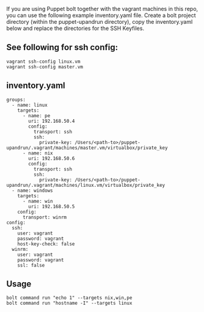 If you are using Puppet bolt together with the vagrant machines in this repo, you can use the following example inventory.yaml file. Create a bolt project directory (within the puppet-upandrun directory), copy the inventory.yaml below and replace the directories for the SSH Keyfiles.

## See following for ssh config: ##
```
vagrant ssh-config linux.vm
vagrant ssh-config master.vm
```

## inventory.yaml ##
```
groups:
  - name: linux
    targets:
      - name: pe
        uri: 192.168.50.4
        config:
          transport: ssh
          ssh:
            private-key: /Users/<path-to>/puppet-upandrun/.vagrant/machines/master.vm/virtualbox/private_key
      - name: nix
        uri: 192.168.50.6
        config:
          transport: ssh
          ssh:
            private-key: /Users/<path-to>/puppet-upandrun/.vagrant/machines/linux.vm/virtualbox/private_key
  - name: windows
    targets:
      - name: win
        uri: 192.168.50.5
    config:
      transport: winrm
config:
  ssh:
    user: vagrant
    password: vagrant
    host-key-check: false
  winrm:
    user: vagrant
    password: vagrant
    ssl: false
```

## Usage ##
```
bolt command run "echo 1" --targets nix,win,pe
bolt command run "hostname -I" --targets linux
```

